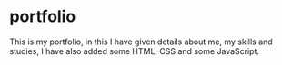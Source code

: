 # portfolio
This is my portfolio, in this I have given details about me, my skills and studies, I have also added some HTML, CSS and some JavaScript.
